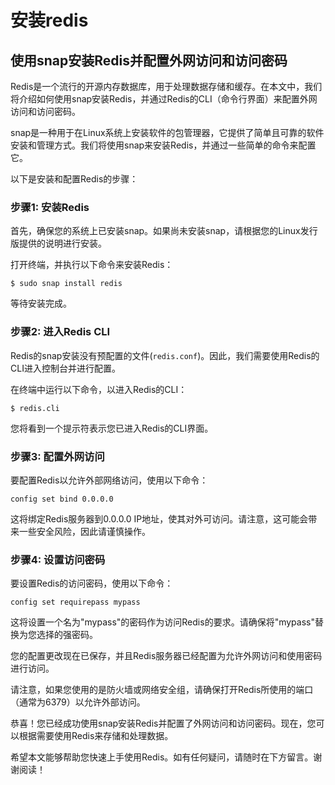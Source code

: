 # 安装redis

## 使用snap安装Redis并配置外网访问和访问密码

Redis是一个流行的开源内存数据库，用于处理数据存储和缓存。在本文中，我们将介绍如何使用snap安装Redis，并通过Redis的CLI（命令行界面）来配置外网访问和访问密码。

snap是一种用于在Linux系统上安装软件的包管理器，它提供了简单且可靠的软件安装和管理方式。我们将使用snap来安装Redis，并通过一些简单的命令来配置它。

以下是安装和配置Redis的步骤：

### 步骤1: 安装Redis
首先，确保您的系统上已安装snap。如果尚未安装snap，请根据您的Linux发行版提供的说明进行安装。

打开终端，并执行以下命令来安装Redis：
```
$ sudo snap install redis
```
等待安装完成。

### 步骤2: 进入Redis CLI
Redis的snap安装没有预配置的文件(`redis.conf`)。因此，我们需要使用Redis的CLI进入控制台并进行配置。

在终端中运行以下命令，以进入Redis的CLI：
```
$ redis.cli
```
您将看到一个提示符表示您已进入Redis的CLI界面。

### 步骤3: 配置外网访问
要配置Redis以允许外部网络访问，使用以下命令：
```
config set bind 0.0.0.0
```
这将绑定Redis服务器到0.0.0.0 IP地址，使其对外可访问。请注意，这可能会带来一些安全风险，因此请谨慎操作。

### 步骤4: 设置访问密码
要设置Redis的访问密码，使用以下命令：
```
config set requirepass mypass
```
这将设置一个名为"mypass"的密码作为访问Redis的要求。请确保将"mypass"替换为您选择的强密码。


您的配置更改现在已保存，并且Redis服务器已经配置为允许外网访问和使用密码进行访问。

请注意，如果您使用的是防火墙或网络安全组，请确保打开Redis所使用的端口（通常为6379）以允许外部访问。

恭喜！您已经成功使用snap安装Redis并配置了外网访问和访问密码。现在，您可以根据需要使用Redis来存储和处理数据。

希望本文能够帮助您快速上手使用Redis。如有任何疑问，请随时在下方留言。谢谢阅读！